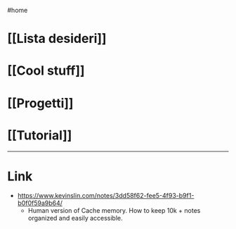 #home

# [[Lista desideri]]
# [[Cool stuff]]
# [[Progetti]]
# [[Tutorial]]
---

# Link 

- https://www.kevinslin.com/notes/3dd58f62-fee5-4f93-b9f1-b0f0f59a9b64/
	- Human version of Cache memory. How to keep 10k + notes organized and easily accessible. 



